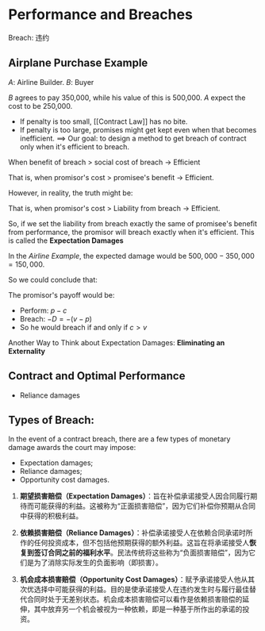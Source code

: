 # Performance and Breaches

Breach: 违约

## Airplane Purchase Example

$A$: Airline Builder. $B$: Buyer

$B$ agrees to pay 350,000, while his value of this is 500,000. $A$ expect the cost to be 250,000.

- If penalty is too small, [[Contract Law]] has no bite.
- If penalty is too large, promises might get kept even when that becomes inefficient.
$\implies$ Our goal: to design a method to get breach of contract only when it's efficient to breach.

When benefit of breach > social cost of breach $\rightarrow$ Efficient

That is, when promisor's cost > promisee's benefit $\rightarrow$ Efficient.

However, in reality, the truth might be:

That is, when promisor's cost > Liability from breach $\rightarrow$ Efficient.

So, if we set the liability from breach exactly the same of promisee's benefit from performance, the promisor will breach exactly when it's efficient. This is called the **Expectation Damages**

In the *Airline Example*, the expected damage would be $500,000-350,000=150,000$. 

So we could conclude that:

The promisor's payoff would be:

- Perform: $p-c$
- Breach: $-D=-(v-p)$
- So he would breach if and only if $c>v$

Another Way to Think about Expectation Damages: **Eliminating an Externality**

## Contract and Optimal Performance

- Reliance damages

## Types of Breach:

 In the event of a contract breach, there are a few types of monetary damage awards the court may impose: 

- Expectation damages;  
- Reliance damages;  
- Opportunity cost damages.

1. **期望损害赔偿（Expectation Damages）**：旨在补偿承诺接受人因合同履行期待而可能获得的利益。这被称为“正面损害赔偿”，因为它们补偿你预期从合同中获得的积极利益。

2. **依赖损害赔偿（Reliance Damages）**：补偿承诺接受人在依赖合同承诺时所作的任何投资成本，但不包括他预期获得的额外利益。这旨在将承诺接受人**恢复到签订合同之前的福利水平**。民法传统将这些称为“负面损害赔偿”，因为它们是为了消除实际发生的负面影响（即损害）。

3. **机会成本损害赔偿（Opportunity Cost Damages）**：赋予承诺接受人他从其次优选择中可能获得的利益。目的是使承诺接受人在违约发生时与履行最佳替代合同时处于无差别状态。机会成本损害赔偿可以看作是依赖损害赔偿的延伸，其中放弃另一个机会被视为一种依赖，即是一种基于所作出的承诺的投资。
